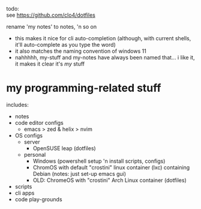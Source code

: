 todo:  
see https://github.com/clo4/dotfiles  

rename 'my notes' to notes, 'n so on
  - this makes it nice for cli auto-completion (although, with current shells, it'll auto-complete as you type the word)
  - it also matches the naming convention of windows 11  
  - nahhhhh, my-stuff and my-notes have always been named that... i like it, it makes it clear it's *my* stuff  

# my programming-related stuff
includes:
 - notes
 - code editor configs
   - emacs > zed & helix > nvim
 - OS configs
   - server
     - OpenSUSE leap (dotfiles)
   - personal
     - Windows (powershell setup 'n install scripts, configs)
     - ChromOS with default "crostini" linux container (lxc) containing Debian (notes: just set-up emacs gui)  
     - OLD: ChromeOS with "crostini" Arch Linux container (dotfiles)
 - scripts
 - cli apps
 - code play-grounds
